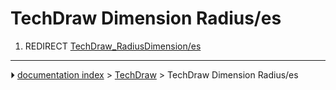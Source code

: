 # TechDraw Dimension Radius/es
1.  REDIRECT [TechDraw_RadiusDimension/es](TechDraw_RadiusDimension/es.md)



---
⏵ [documentation index](../README.md) > [TechDraw](TechDraw_Workbench.md) > TechDraw Dimension Radius/es
